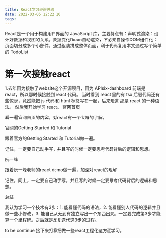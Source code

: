 ```yaml
---
title: React学习经验总结
date: 2022-03-05 12:22:10
tags:
---
```

 React是一个用于构建用户界面的 JavaScript 库，主要特点有：声明式渲染：设计好数据和视图的关系，数据变化React自动渲染，不必亲自操作DOM组件化：页面切分成多个小部件，通过组装拼成整体页面，利于代码复用本文通过写个简单的 TodoList
# 第一次接触react
1.去年因为接触了website这个开源项目，因为 APIsix-dashboard 前端是 react，所以那时候接触到 react 代码。
当时看到 react 里的有 tsx 后缀代码还有些惊讶，竟然能把 js 代码 和 html 标签写在一起，后来知道 那是 react 的一种语法。
然后我开始学习 react。
官网首页

看一遍官网首页的内容，对react有一个大概的了解。

官网的Getting Started 和 Tutorial

跟着官方的Getting Started 和 Tutorial做一遍。

记住，一定要自己动手写，并且写的时候一定要思考代码背后的逻辑和思想。

阮一峰

跟着阮一峰老师的react demo做一遍，加深对react的理解

记住，同上，一定要自己动手写，并且写的时候一定要思考代码背后的逻辑和思想。


总结

我认为学习一个技术有3步：1. 能看懂代码的语法，2. 能看懂别人代码的逻辑并且做一些小修改，3. 能自己从无到有独立写出一个东西出来。一定要完成第3步才能算一个里程碑。之后就是反复迭代这3步的过程。

to be continue
接下来打算把做一些react工程化这方面学习。